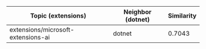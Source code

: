 | Topic (extensions) | Neighbor (dotnet) | Similarity |
|-------------|-------------------|------------|
| extensions/microsoft-extensions-ai | dotnet | 0.7043 |
